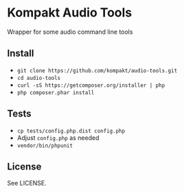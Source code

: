 # Kompakt Audio Tools

Wrapper for some audio command line tools

## Install

+ `git clone https://github.com/kompakt/audio-tools.git`
+ `cd audio-tools`
+ `curl -sS https://getcomposer.org/installer | php`
+ `php composer.phar install`

## Tests

+ `cp tests/config.php.dist config.php`
+ Adjust `config.php` as needed
+ `vendor/bin/phpunit`

## License

See LICENSE.